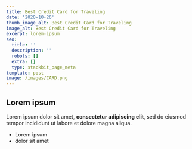 ```yaml
---
title: Best Credit Card for Traveling
date: '2020-10-26'
thumb_image_alt: Best Credit Card for Traveling
image_alt: Best Credit Card for Traveling
excerpt: lorem-ipsum
seo:
  title: ''
  description: ''
  robots: []
  extra: []
  type: stackbit_page_meta
template: post
image: /images/CARD.png
---
```

## Lorem ipsum

Lorem ipsum dolor sit amet, **consectetur adipiscing elit**, sed do eiusmod tempor incididunt ut labore et dolore magna aliqua.

- Lorem ipsum
- dolor sit amet